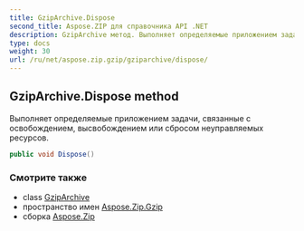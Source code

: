 ```yaml
---
title: GzipArchive.Dispose
second_title: Aspose.ZIP для справочника API .NET
description: GzipArchive метод. Выполняет определяемые приложением задачи связанные с освобождением высвобождением или сбросом неуправляемых ресурсов.
type: docs
weight: 30
url: /ru/net/aspose.zip.gzip/gziparchive/dispose/
---
```

## GzipArchive.Dispose method

Выполняет определяемые приложением задачи, связанные с освобождением, высвобождением или сбросом неуправляемых ресурсов.

```csharp
public void Dispose()
```

### Смотрите также

* class [GzipArchive](../)
* пространство имен [Aspose.Zip.Gzip](../../gziparchive/)
* сборка [Aspose.Zip](../../../)


